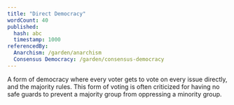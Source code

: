 ```yaml
---
title: "Direct Democracy"
wordCount: 40
published:
  hash: abc
  timestamp: 1000
referencedBy:
  Anarchism: /garden/anarchism
  Consensus Democracy: /garden/consensus-democracy
---
```


A form of democracy where every voter gets to vote on every issue directly, and the majority rules. This form of voting is often criticized for having no safe guards to prevent a majority group from oppressing a minority group.